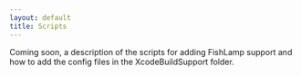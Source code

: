 ```yaml
---
layout: default
title: Scripts
---
```


Coming soon, a description of the scripts for adding FishLamp support and how to add the config files in the XcodeBuildSupport folder.

